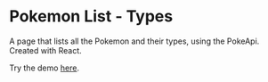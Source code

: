 # Pokemon List - Types
A page that lists all the Pokemon and their types, using the PokeApi.  Created with React.

Try the demo [here](https://sylphony.github.io/pokemon-list/).

